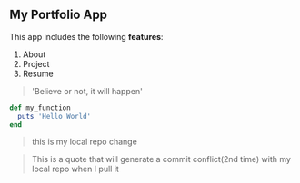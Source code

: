 ## My Portfolio App

This app includes the following **features**:   
1. About
2. Project
3. Resume

> 'Believe or not, it will happen'

```ruby
def my_function
  puts 'Hello World'
end
```

>this is my local repo change 

> This is a quote that will generate a commit conflict(2nd time) with my local repo when I pull it

